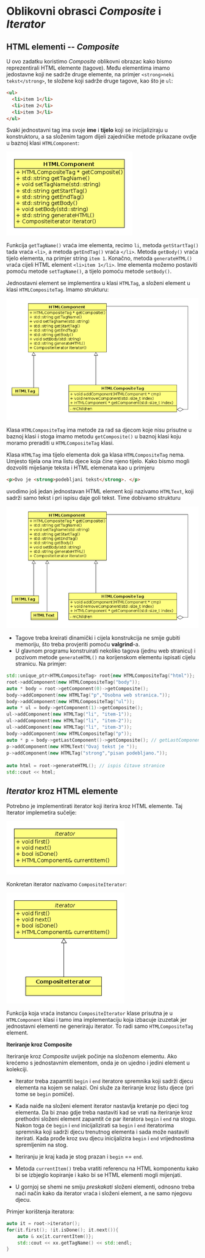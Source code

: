 # Oblikovni obrasci _Composite_ i _Iterator_

## HTML elementi -- _Composite_

U ovo zadatku koristimo _Composite_ oblikovni obrazac kako bismo reprezentirali
HTML elemente (tagove).  Među elementima imamo jedostavne koji ne sadrže druge elemente,
na primjer `<strong>neki tekst</strong>`, te složene koji sadrže druge tagove,
kao što je `ul`:
```HTML
<ul>
  <li>item 1</li>
  <li>item 2</li>
  <li>item 3</li>
</ul>
```

Svaki jednostavni tag ima svoje **ime** i **tijelo** koji se inicijaliziraju u konstruktoru, a
sa složenim tagom dijeli zajedničke metode  prikazane ovdje u baznoj klasi `HTMLComponent`:

![](./doc/component.png)

Funkcija `getTagName()` vraća ime elementa, recimo `li`, metoda
`getStartTag()` tada vraća `<li>`, a metoda  `getEndTag()` vraća `</li>`.
Metoda `getBody()` vraća tijelo elementa, na primjer string `item 1`.
Konačno, metoda `generateHTML()` vraća cijeli HTML element
`<li>item 1</li>`. Ime elementa možemo postaviti pomoću metode `setTagName()`,
a tijelo pomoću metode `setBody()`. 


Jednostavni element se implementira u klasi `HTMLTag`, a složeni element
u klasi `HTMLCompositeTag`. Imamo strukturu:

![](./doc/composite.png)

Klasa  `HTMLCompositeTag` ima metode za rad sa djecom koje nisu prisutne u
baznoj klasi i stoga imamo metodu `getComposite()` u baznoj klasi koju moramo
preraditi u `HTMLCompositeTag` klasi.


Klasa `HTMLTag` ima tijelo elementa dok ga klasa `HTMLCompositeTag` nema.
Umjesto tijela ona ima listu djece koja čine njeno tijelo. Kako bismo mogli
dozvoliti miješanje teksta i HTML elemenata kao u primjeru

```HTML
<p>Ovo je <strong>podebljani tekst</strong>. </p>
```
uvodimo još jedan jednostavan HTML element koji nazivamo `HTMLText`,
koji sadrži samo tekst i pri ispisu daje goli tekst. Time dobivamo strukturu

![](./doc/fullcomposite.png)

-  Tagove treba kreirati dinamički i cijela konstrukcija ne smije gubiti memoriju, što treba provjeriti pomoću
**valgrind**-a.
- U glavnom programu konstruirati nekoliko tagova (jednu web stranicu) i pozivom metode `generateHTML()`
na korijenskom elementu ispisati cijelu stranicu. Na primjer:

```C++
std::unique_ptr<HTMLCompositeTag> root{new HTMLCompositeTag("html")};
root->addComponent(new HTMLCompositeTag("body"));
auto * body = root->getComponent(0)->getComposite();
body->addComponent(new HTMLTag("p","Osobna web stranica."));
body->addComponent(new HTMLCompositeTag("ul"));
auto * ul = body->getComponent(1)->getComposite();
ul->addComponent(new HTMLTag("li", "item-1"));
ul->addComponent(new HTMLTag("li", "item-2"));
ul->addComponent(new HTMLTag("li", "item-3"));
body->addComponent(new HTMLCompositeTag("p"));
auto * p = body->getLastComponent()->getComposite(); // getLastComponent() je zgodan dodatak
p->addComponent(new HTMLText("Ovaj tekst je "));
p->addComponent(new HTMLTag("strong","pisan podebljano."));

auto html = root->generateHTML(); // ispis čitave stranice
std::cout << html;
```

## _Iterator_ kroz HTML elemente

Potrebno je implementirati iterator koji iterira kroz HTML elemente. Taj Iterator
implemetira sučelje:

![](./doc/iterator-interface.png)

Konkretan iterator nazivamo `CompositeIterator`:

![](./doc/iterator-1.png)

Funkcija koja vraća instancu `CompositeIterator` klase prisutna je u
`HTMLComponent` klasi i tamo ima implementaciju koja izbacuje izuzetak jer jednostavni elementi
ne generiraju iterator. To radi samo  `HTMLCompositeTag` element.


**Iteriranje kroz Composite**

Iteriranje kroz _Composite_ uvijek počinje na složenom elementu. Ako krećemo s jednostavnim 
elementom, onda je on ujedno i jedini element u kolekciji. 

- Iterator treba zapamtiti `begin` i `end` iteratore spremnika koji sadrži djecu elementa na kojem se 
nalazi. Oni služe za iteriranje kroz listu djece (pri tome se `begin` pomiče).

- Kada naiđe na složeni element iterator nastavlja kretanje po djeci tog elementa. Da bi znao gdje treba 
nastaviti kad se vrati na iteriranje kroz prethodni složeni element zapamtit će par iteratora  `begin` i `end`
na stogu. Nakon toga će  `begin` i `end` inicijalizirati sa `begin` i `end` iteratorima spremnika koji sadrži djecu 
trenutnog elementa i sada može nastaviti iterirati. Kada prođe kroz svu djecu inicijalizira   `begin` i `end` 
vrijednostima spremljenim na stog.

- Iteriranju je kraj kada je stog prazan i `begin` == `end`.

- Metoda `currentItem()` treba vratiti referencu na HTML komponentu kako bi se izbjeglo kopiranje i kako bi se 
HTML elementi mogli mijenjati.

- U gornjoj se shemi  ne smiju _preskakati_ složeni elementi, odnosno treba naći način kako da iterator vraća i složeni element,
a ne samo njegovu djecu.  


Primjer korištenja iteratora:

```C++
auto it = root->iterator();
for(it.first(); !it.isDone(); it.next()){
    auto & xx{it.currentItem()};
    std::cout << xx.getTagName() << std::endl;
}
```
